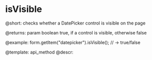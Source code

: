 isVisible
=============

@short: checks whether a DatePicker control is visible on the page

@returns:
param   boolean     true, if a control is visible, otherwise false


@example:
form.getItem("datepicker").isVisible(); 
// -> true/false

@template: api_method
@descr:


